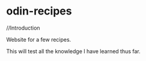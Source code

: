 # odin-recipes

//Introduction

Website for a few recipes.

This will test all the knowledge I have learned thus far.